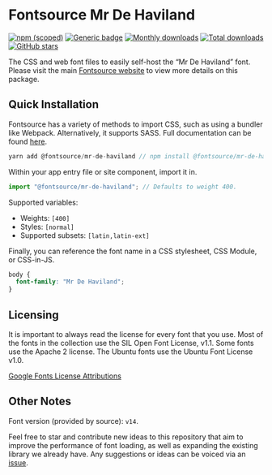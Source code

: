 # Fontsource Mr De Haviland

[![npm (scoped)](https://img.shields.io/npm/v/@fontsource/mr-de-haviland?color=brightgreen)](https://www.npmjs.com/package/@fontsource/mr-de-haviland) [![Generic badge](https://img.shields.io/badge/fontsource-passing-brightgreen)](https://github.com/fontsource/fontsource) [![Monthly downloads](https://badgen.net/npm/dm/@fontsource/mr-de-haviland)](https://github.com/fontsource/fontsource) [![Total downloads](https://badgen.net/npm/dt/@fontsource/mr-de-haviland)](https://github.com/fontsource/fontsource) [![GitHub stars](https://img.shields.io/github/stars/fontsource/fontsource.svg?style=social&label=Star)](https://github.com/fontsource/fontsource/stargazers)

The CSS and web font files to easily self-host the “Mr De Haviland” font. Please visit the main [Fontsource website](https://fontsource.org/fonts/mr-de-haviland) to view more details on this package.

## Quick Installation

Fontsource has a variety of methods to import CSS, such as using a bundler like Webpack. Alternatively, it supports SASS. Full documentation can be found [here](https://fontsource.org/docs/introduction).

```javascript
yarn add @fontsource/mr-de-haviland // npm install @fontsource/mr-de-haviland
```

Within your app entry file or site component, import it in.

```javascript
import "@fontsource/mr-de-haviland"; // Defaults to weight 400.
```

Supported variables:

- Weights: `[400]`
- Styles: `[normal]`
- Supported subsets: `[latin,latin-ext]`

Finally, you can reference the font name in a CSS stylesheet, CSS Module, or CSS-in-JS.

```css
body {
  font-family: "Mr De Haviland";
}
```

## Licensing

It is important to always read the license for every font that you use.
Most of the fonts in the collection use the SIL Open Font License, v1.1. Some fonts use the Apache 2 license. The Ubuntu fonts use the Ubuntu Font License v1.0.

[Google Fonts License Attributions](https://fonts.google.com/attribution)

## Other Notes

Font version (provided by source): `v14`.

Feel free to star and contribute new ideas to this repository that aim to improve the performance of font loading, as well as expanding the existing library we already have. Any suggestions or ideas can be voiced via an [issue](https://github.com/fontsource/fontsource/issues).

